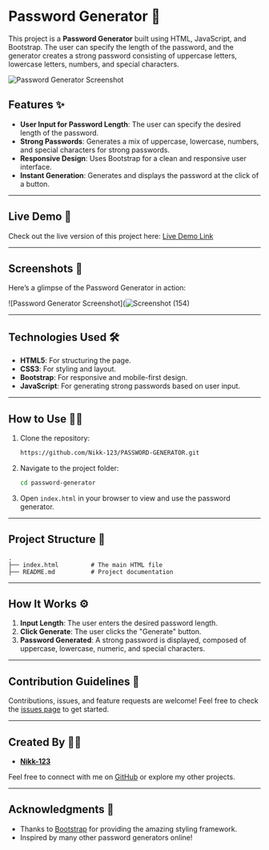 
# Password Generator 🔐

This project is a **Password Generator** built using HTML, JavaScript, and Bootstrap. The user can specify the length of the password, and the generator creates a strong password consisting of uppercase letters, lowercase letters, numbers, and special characters.

![Password Generator Screenshot]((https://github.com/user-attachments/assets/ca2d3bab-3e9e-48df-a379-454053dec435))



## Features ✨

- **User Input for Password Length**: The user can specify the desired length of the password.
- **Strong Passwords**: Generates a mix of uppercase, lowercase, numbers, and special characters for strong passwords.
- **Responsive Design**: Uses Bootstrap for a clean and responsive user interface.
- **Instant Generation**: Generates and displays the password at the click of a button.

---

## Live Demo 🚀

Check out the live version of this project here: [Live Demo Link](https://nikk-123.github.io/PASSWORD-GENERATOR/)

---

## Screenshots 📸

Here’s a glimpse of the Password Generator in action:

![Password Generator Screenshot](![Screenshot (154)](https://github.com/user-attachments/assets/93ebafb6-fb1c-438d-bcc9-eec4bc085e65)


---

## Technologies Used 🛠️

- **HTML5**: For structuring the page.
- **CSS3**: For styling and layout.
- **Bootstrap**: For responsive and mobile-first design.
- **JavaScript**: For generating strong passwords based on user input.

---

## How to Use 👩‍💻

1. Clone the repository:
   ```bash
   https://github.com/Nikk-123/PASSWORD-GENERATOR.git
   ```

2. Navigate to the project folder:
   ```bash
   cd password-generator
   ```

3. Open `index.html` in your browser to view and use the password generator.

---

## Project Structure 📁

```plaintext
.
├── index.html         # The main HTML file
├── README.md          # Project documentation

```

---

## How It Works ⚙️

1. **Input Length**: The user enters the desired password length.
2. **Click Generate**: The user clicks the "Generate" button.
3. **Password Generated**: A strong password is displayed, composed of uppercase, lowercase, numeric, and special characters.

---

## Contribution Guidelines 🤝

Contributions, issues, and feature requests are welcome! Feel free to check the [issues page](https://github.com/Nikk-123/PASSWORD-GENERATOR/issues) to get started.

---

## Created By 👨‍💻

- **[Nikk-123](https://github.com/Nikk-123)**

Feel free to connect with me on [GitHub](https://github.com/Nikk-123) or explore my other projects.

---

## Acknowledgments 🙏

- Thanks to [Bootstrap](https://getbootstrap.com) for providing the amazing styling framework.
- Inspired by many other password generators online!
